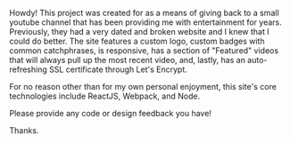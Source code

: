 Howdy! This project was created for as a means of giving back to a small youtube channel that has been providing me with entertainment for years. Previously, they had a very dated and broken website and I knew that I could do better. The site features a custom logo, custom badges with common catchphrases, is responsive, has a section of "Featured" videos that will always pull up the most recent video, and, lastly, has an auto-refreshing SSL certificate through Let's Encrypt.

For no reason other than for my own personal enjoyment, this site's core technologies include ReactJS, Webpack, and Node.

Please provide any code or design feedback you have!

Thanks.
